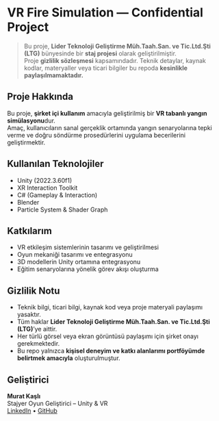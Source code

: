 # VR Fire Simulation — Confidential Project

> Bu proje, **Lider Teknoloji Geliştirme Müh.Taah.San. ve Tic.Ltd.Şti (LTG)** bünyesinde bir **staj projesi** olarak geliştirilmiştir.  
> Proje **gizlilik sözleşmesi** kapsamındadır. Teknik detaylar, kaynak kodlar, materyaller veya ticari bilgiler bu repoda **kesinlikle paylaşılmamaktadır.**

## Proje Hakkında

Bu proje, **şirket içi kullanım** amacıyla geliştirilmiş bir **VR tabanlı yangın simülasyonu**dur.  
Amaç, kullanıcıların sanal gerçeklik ortamında yangın senaryolarına tepki verme ve doğru söndürme prosedürlerini uygulama becerilerini geliştirmektir.


## Kullanılan Teknolojiler

- Unity (2022.3.60f1)  
- XR Interaction Toolkit  
- C# (Gameplay & Interaction)  
- Blender
- Particle System & Shader Graph

## Katkılarım

- VR etkileşim sistemlerinin tasarımı ve geliştirilmesi  
- Oyun mekaniği tasarımı ve entegrasyonu  
- 3D modellerin Unity ortamına entegrasyonu  
- Eğitim senaryolarına yönelik görev akışı oluşturma

## Gizlilik Notu

- Teknik bilgi, ticari bilgi, kaynak kod veya proje materyali paylaşımı yasaktır.  
- Tüm haklar **Lider Teknoloji Geliştirme Müh.Taah.San. ve Tic.Ltd.Şti (LTG)**’ye aittir.  
- Her türlü görsel veya ekran görüntüsü paylaşımı için şirket onayı gerekmektedir.  
- Bu repo yalnızca **kişisel deneyim ve katkı alanlarımı portföyümde belirtmek amacıyla** oluşturulmuştur.

## Geliştirici

**Murat Kaşlı**  
Stajyer Oyun Geliştirici – Unity & VR  
[LinkedIn](https://www.linkedin.com/in/murat-ka%C5%9Fl%C4%B1-143726287/) • [GitHub](https://github.com/Tr4l1s)
